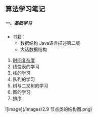 ## 算法学习笔记

##### 一、基础学习
- 书籍：
    - 数据结构 Java语言描述第二版
    - 大话数据结构

1. [时间复杂度](/DSJD2E/TimeComplexity.md)
2. 线性表的学习
3. 栈的学习
4. 队列的学习
5. 树与二叉树的学习
6. 图的学习
7. 排序


    
![image](/images/2.9 节点类的结构图.png)
